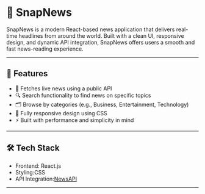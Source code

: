 # 📰 SnapNews

SnapNews is a modern React-based news application that delivers real-time headlines from around the world. Built with a clean UI, responsive design, and dynamic API integration, SnapNews offers users a smooth and fast news-reading experience.

---

## 🚀 Features

- 🔄 Fetches live news using a public API 
- 🔍 Search functionality to find news on specific topics
- 🗂️ Browse by categories (e.g., Business, Entertainment, Technology)
- 📱 Fully responsive design using CSS
- ⚡ Built with performance and simplicity in mind
---
## 🛠 Tech Stack

- Frontend: React.js
- Styling:CSS
- API Integration:[NewsAPI](https://newsapi.org/) 

---
